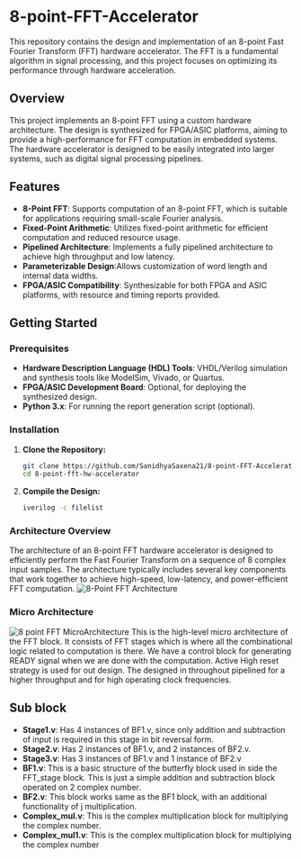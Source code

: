 # 8-point-FFT-Accelerator
This repository contains the design and implementation of an 8-point Fast Fourier Transform (FFT) hardware accelerator. The FFT is a fundamental algorithm in signal processing, and this project focuses on optimizing its performance through hardware acceleration. 

## Overview
This project implements an 8-point FFT using a custom hardware architecture. The design is synthesized for FPGA/ASIC platforms, aiming to provide a high-performance for FFT computation in embedded systems. The hardware accelerator is designed to be easily integrated into larger systems, such as digital signal processing pipelines.

## Features
- **8-Point FFT**: Supports computation of an 8-point FFT, which is suitable for applications requiring small-scale Fourier analysis.
- **Fixed-Point Arithmetic**: Utilizes fixed-point arithmetic for efficient computation and reduced resource usage.
- **Pipelined Architecture**: Implements a fully pipelined architecture to achieve high throughput and low latency.
- **Parameterizable Design**:Allows customization of word length and internal data widths.
- **FPGA/ASIC Compatibility**: Synthesizable for both FPGA and ASIC platforms, with resource and timing reports provided.



## Getting Started

### Prerequisites

- **Hardware Description Language (HDL) Tools**: VHDL/Verilog simulation and synthesis tools like ModelSim, Vivado, or Quartus.
- **FPGA/ASIC Development Board**: Optional, for deploying the synthesized design.
- **Python 3.x**: For running the report generation script (optional).

### Installation

1. **Clone the Repository:**
   ```bash
   git clone https://github.com/SanidhyaSaxena21/8-point-FFT-Accelerator.git
   cd 8-point-fft-hw-accelerator
   
1. **Compile the Design:**
   ```bash
   iverilog -c filelist
   
### Architecture Overview

The architecture of an 8-point FFT hardware accelerator is designed to efficiently perform the Fast Fourier Transform on a sequence of 8 complex input samples. The architecture typically includes several key components that work together to achieve high-speed, low-latency, and power-efficient FFT computation.
![8-Point FFT Architecture](https://github.com/SanidhyaSaxena21/8-point-FFT-Accelerator/blob/main/docs/8%20point%20top%20level.jpeg)

### Micro Architecture 
![8 point FFT MicroArchitecture](https://github.com/SanidhyaSaxena21/8-point-FFT-Accelerator/blob/main/docs/FFT_BD.png)
This is the high-level micro architecture of the FFT block. It consists of FFT stages which is where all the combinational logic related to computation is there. We have a control block for generating READY signal when we are done with the computation. Active High reset strategy is used for out design. The designed in throughout pipelined for a higher throughput and for high operating clock frequencies. 

## Sub block
- **Stage1.v**: Has 4 instances of BF1.v, since only addition and subtraction of input is required in this stage in bit reversal form. 
- **Stage2.v**: Has 2 instances of BF1.v, and 2 instances of BF2.v. 
- **Stage3.v**: Has 3 instances of BF1.v and 1 instance of BF2.v 
- **BF1.v**: This is a basic structure of the butterfly block used in side the FFT_stage block. This is just a simple addition and subtraction block operated on 2 complex number. 
- **BF2.v**: This block works same as the BF1 block, with an additional functionality of j multiplication.
- **Complex_mul.v**: This is the complex multiplication block for multiplying the complex number.
- **Complex_mul1.v**: This is the complex multiplication block for multiplying the complex number





